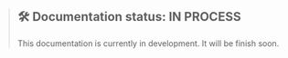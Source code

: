 > ## 🛠 Documentation status: IN PROCESS
> This documentation is currently in development. It will be finish soon.